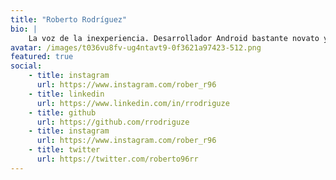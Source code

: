 ```yaml
---
title: "Roberto Rodríguez"
bio: |
    La voz de la inexperiencia. Desarrollador Android bastante novato y con muchas cosas por aprender. Poco a poco espero ir descubriendo todos los secretos de este framework y contando mis avances 🤓
avatar: /images/t036vu8fv-ug4ntavt9-0f3621a97423-512.png
featured: true
social:
    - title: instagram
      url: https://www.instagram.com/rober_r96
    - title: linkedin
      url: https://www.linkedin.com/in/rrodriguze
    - title: github
      url: https://github.com/rrodriguze
    - title: instagram
      url: https://www.instagram.com/rober_r96
    - title: twitter
      url: https://twitter.com/roberto96rr
---
```

